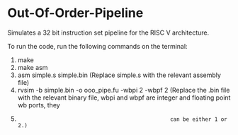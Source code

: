 # Out-Of-Order-Pipeline
Simulates a 32 bit instruction set pipeline for the RISC V architecture. 

To run the code, run the following commands on the terminal:
1. make
2. make asm
3. asm simple.s simple.bin (Replace simple.s with the relevant assembly file)
4. rvsim -b simple.bin -o ooo_pipe.fu -wbpi 2 -wbpf 2 (Replace the .bin file with the relevant binary file, wbpi and wbpf are integer and floating point wb ports, they
5.                                                     can be either 1 or 2.)
